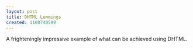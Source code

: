 ```yaml
---
layout: post
title: DHTML Lemmings
created: 1100740599
---
```

A frighteningly impressive example of what can be achieved using DHTML.
